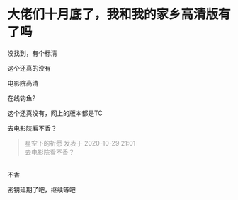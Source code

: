 # 大佬们十月底了，我和我的家乡高清版有了吗


没找到，有个标清

这个还真的没有

电影院高清<img id="aimg_QeiiE" onclick="zoom(this, this.src, 0, 0, 0)" class="zoom" src="https://cdn.jsdelivr.net/gh/hishis/forum-master/public/images/patch.gif" onmouseover="img_onmouseoverfunc(this)" onload="thumbImg(this)" border="0" alt="" />

在线钓鱼?<br />


这个还真没有，网上的版本都是TC

去电影院看不香？

<div class="quote"><blockquote><font color="#999999">星空下的祈愿 发表于 2020-10-29 21:01</font><br />
<font color="#999999">去电影院看不香？</font></blockquote></div><br />
不香

密钥延期了吧，继续等吧

